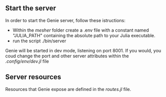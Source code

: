 ## Start the server
In order to start the Genie server, follow these istructions:
- Within the *mesher* folder create a .env file with a constant named "JULIA_PATH" containing the absolute path to your Julia executable.
- run the script ./bin/server

Genie will be started in dev mode, listening on port 8001. 
If you would, you coud change the port and other server attributes within the *.config/env/dev.jl* file

## Server resources
Resources that Genie expose are defined in the *routes.jl* file.
